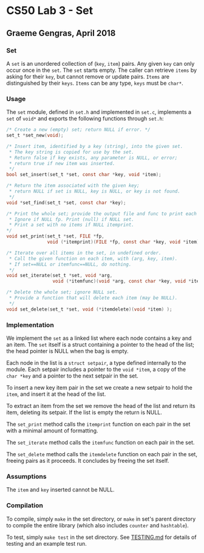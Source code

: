 # CS50 Lab 3 - Set
## Graeme Gengras, April 2018

### Set
 A `set` is an unordered collection of (`key`, `item`) pairs. Any given `key` can only occur once in the `set`. The `set` starts empty. The caller can retrieve `items` by asking for their `key`, but cannot remove or update pairs. `Items` are distinguished by their `keys`. `Items` can be any type, `keys` must be `char*`.

### Usage

The `set` module, defined in `set.h` and implemented in `set.c`, implements a `set` of `void*` and exports the following functions through `set.h`:

```c
/* Create a new (empty) set; return NULL if error. */
set_t *set_new(void);

/* Insert item, identified by a key (string), into the given set.
 * The key string is copied for use by the set.
 * Return false if key exists, any parameter is NULL, or error;
 * return true if new item was inserted.
 */
bool set_insert(set_t *set, const char *key, void *item);

/* Return the item associated with the given key;
 * return NULL if set is NULL, key is NULL, or key is not found.
 */
void *set_find(set_t *set, const char *key);

/* Print the whole set; provide the output file and func to print each item.
 * Ignore if NULL fp. Print (null) if NULL set.
 * Print a set with no items if NULL itemprint.
*/
void set_print(set_t *set, FILE *fp,
               void (*itemprint)(FILE *fp, const char *key, void *item) );

/* Iterate over all items in the set, in undefined order.
 * Call the given function on each item, with (arg, key, item).
 * If set==NULL or itemfunc==NULL, do nothing.
 */
void set_iterate(set_t *set, void *arg,
                 void (*itemfunc)(void *arg, const char *key, void *item) );

/* Delete the whole set; ignore NULL set.
 * Provide a function that will delete each item (may be NULL).
 */
void set_delete(set_t *set, void (*itemdelete)(void *item) );
```

### Implementation

We implement the `set` as a linked list where each node contains a key and an item.  The `set` itself is a struct containing a pointer to the head of the list; the head pointer is NULL when the bag is empty.

Each node in the list is a `struct setpair`, a type defined internally to the module. Each setpair includes a pointer to the `void *item`, a copy of the `char *key` and a pointer to the next setpair in the set.

To insert a new key item pair in the set we create a new setpair to hold the `item`, and insert it at the head of the list.

To extract an item from the set we remove the head of the list and return its item, deleting its setpair. If the list is empty the return is NULL.

The `set_print` method calls the `itemprint` function on each pair in the set with a minimal amount of formatting.

The `set_iterate` method calls the `itemfunc` function on each pair in the set.

The `set_delete` method calls the `itemdelete` function on each pair in the set, freeing pairs as it proceeds. It concludes by freeing the set itself.

### Assumptions

The `item` and `key` inserted cannot be NULL.

### Compilation

To compile, simply `make` in the set directory, or `make` in set's parent directory to compile the entire library (which also includes `counter` and `hashtable`).

To test, simply `make test` in the set directory.
See [TESTING.md](TESTING.md) for details of testing and an example test run.
